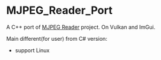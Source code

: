 # MJPEG_Reader_Port
A C++ port of [MJPEG Reader](https://github.com/SoftStoneDevelop/MJPEG-reader) project. On Vulkan and ImGui.

Main different(for user) from C# version:
 - support Linux
